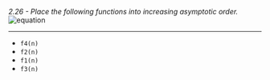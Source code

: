 *2.26 - Place the following functions into increasing asymptotic order.*![equation](https://github.com/jonathantorres/adm/blob/master/ch2/img/2-26.png)
***
- `f4(n)`
- `f2(n)`
- `f1(n)`
- `f3(n)`
